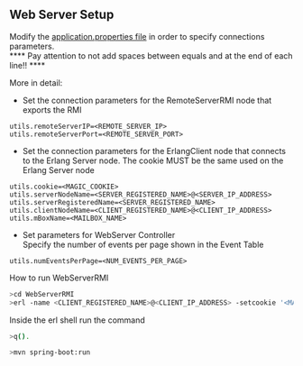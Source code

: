 ## Web Server Setup

Modify the [application.properties file](https://github.com/dani94c/MaremmApp/blob/main/WebServerRMI/src/main/resources/application.properties) in order to specify connections parameters.\
**** Pay attention to not add spaces between equals and at the end of each line!! ****

More in detail:
- Set the connection parameters for the RemoteServerRMI node that exports the RMI

```
utils.remoteServerIP=<REMOTE_SERVER_IP>
utils.remoteServerPort=<REMOTE_SERVER_PORT>
```

- Set the connection parameters for the ErlangClient node that connects to the Erlang Server node. 
  The cookie MUST be the same used on the Erlang Server node
  
```
utils.cookie=<MAGIC_COOKIE>
utils.serverNodeName=<SERVER_REGISTERED_NAME>@<SERVER_IP_ADDRESS>
utils.serverRegisteredName=<SERVER_REGISTERED_NAME>
utils.clientNodeName=<CLIENT_REGISTERED_NAME>@<CLIENT_IP_ADDRESS>
utils.mBoxName=<MAILBOX_NAME>
```

- Set parameters for WebServer Controller\
  Specify the number of events per page shown in the Event Table
  
```
utils.numEventsPerPage=<NUM_EVENTS_PER_PAGE>
```

How to run WebServerRMI

```sh
>cd WebServerRMI
>erl -name <CLIENT_REGISTERED_NAME>@<CLIENT_IP_ADDRESS> -setcookie '<MAGIC_COOKIE>'
```

Inside the erl shell run the command

```sh
>q().
```

```sh
>mvn spring-boot:run
```
